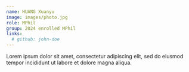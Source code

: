 ```yaml
---
name: HUANG Xuanyu
image: images/photo.jpg
role: MPhil
group: 2024 enrolled MPhil
links:
  # github: john-doe
---
```


Lorem ipsum dolor sit amet, consectetur adipiscing elit, sed do eiusmod tempor incididunt ut labore et dolore magna aliqua.
